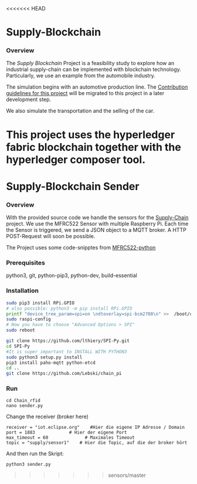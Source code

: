<<<<<<< HEAD
# Supply-Blockchain

### Overview ###

The _Supply Blockchain_ Project is a feasibility study to explore how an industrial supply-chain can be implemented with blockchain technology. Particularly, we use an example from the automobile industry. 

The simulation begins with an automotive production line. The [Contribution guidelines for this project](https://github.com/Lebski/chain_pi) will be migrated to this project in a later development step. 

We also simulate the transportation and the selling of the car. 

This project uses the hyperledger fabric blockchain together with the hyperledger composer tool. 
=======
# Supply-Blockchain Sender

### Overview ###

With the provided source code we handle the sensors for the [Supply-Chain](https://github.com/Lebski/Supply-Blockchain) project. 
We use the MFRC522 Sensor with multiple Raspberry Pi. Each time the Sensor is triggered, we send a JSON object to a MQTT broker. 
A HTTP POST-Request will soon be possible. 

The Project uses some code-snipptes from [MFRC522-python](https://github.com/mxgxw/MFRC522-python)

### Prerequisites ###

python3, git, python-pip3, python-dev, build-essential 

### Installation ###

```bash
sudo pip3 install RPi.GPIO
# also possible: python3 -m pip install RPi.GPIO
printf "device_tree_param=spi=on \ndtoverlay=spi-bcm2708\n" >>  /boot/config.txt
sudo raspi-config 
# Now you have to choose "Advanced Options > SPI"
sudo reboot

git clone https://github.com/lthiery/SPI-Py.git 
cd SPI-Py 
#It is super important to INSTALL WITH PYTHON3
sudo python3 setup.py install 
pip3 install paho-mqtt python-etcd
cd .. 
git clone https://github.com/Lebski/chain_pi
```

### Run ###

```
cd Chain_rfid
nano sender.py
```
Change the receiver (broker here) 
```
receiver = "iot.eclipse.org" 	#Hier die eigene IP Adresse / Domain
port = 1883 			# Hier der eigene Port 
max_timeout = 60 		      # Maximales Timeout 
topic = "supply/sensor1"	# Hier die Topic, auf die der broker hört
```

And then run the Skript: 
```
python3 sender.py
```
>>>>>>> sensors/master
